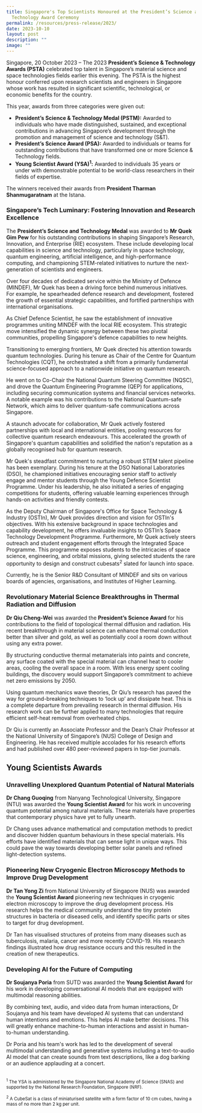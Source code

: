 ```yaml
---
title: Singapore's Top Scientists Honoured at the President’s Science and
  Technology Award Ceremony
permalink: /resources/press-release/2023/
date: 2023-10-10
layout: post
description: ""
image: ""
---
```

Singapore, 20 October 2023 – The 2023 **President’s Science &amp; Technology Awards (PSTA)** celebrated top talent in Singapore’s material science and space technologies fields earlier this evening. The PSTA is the highest honour conferred upon research scientists and engineers in Singapore whose work has resulted in significant scientific, technological, or economic benefits for the country.

This year, awards from three categories were given out:

* **President’s Science &amp; Technology Medal (PSTM):** Awarded to individuals who have made distinguished, sustained, and exceptional contributions in advancing Singapore’s development through the promotion and management of science and technology (S&amp;T).
* **President’s Science Award (PSA):** Awarded to individuals or teams for outstanding contributions that have transformed one or more Science &amp; Technology fields.
* **Young Scientist Award (YSA)**<sup>**1**</sup>**:** Awarded to individuals 35 years or under with demonstrable potential to be world-class researchers in their fields of expertise. 

The winners received their awards from **President Tharman Shanmugaratnam** at the Istana.

### Singapore’s Tech Luminary: Fostering Innovation and Research Excellence

The **President’s Science and Technology Medal** was awarded to **Mr Quek Gim Pew** for his outstanding contributions in shaping Singapore’s Research, Innovation, and Enterprise (RIE) ecosystem. These include developing local capabilities in science and technology, particularly in space technology, quantum engineering, artificial intelligence, and high-performance computing, and championing STEM-related initiatives to nurture the next-generation of scientists and engineers.
 
Over four decades of dedicated service within the Ministry of Defence (MINDEF), Mr Quek has been a driving force behind numerous initiatives. For example, he spearheaded defence research and development, fostered the growth of essential strategic capabilities, and fortified partnerships with international organisations. 

As Chief Defence Scientist, he saw the establishment of innovative programmes uniting MINDEF with the local RIE ecosystem. This strategic move intensified the dynamic synergy between these two pivotal communities, propelling Singapore's defence capabilities to new heights.

Transitioning to emerging frontiers, Mr Quek directed his attention towards quantum technologies. During his tenure as Chair of the Centre for Quantum Technologies (CQT), he orchestrated a shift from a primarily fundamental science-focused approach to a nationwide initiative on quantum research.

He went on to Co-Chair the National Quantum Steering Committee (NQSC), and drove the Quantum Engineering Programme (QEP) for applications, including securing communication systems and financial services networks. A notable example was his contributions to the National Quantum-safe Network, which aims to deliver quantum-safe communications across Singapore.

A staunch advocate for collaboration, Mr Quek actively fostered partnerships with local and international entities, pooling resources for collective quantum research endeavours. This accelerated the growth of Singapore's quantum capabilities and solidified the nation's reputation as a globally recognised hub for quantum research.

Mr Quek's steadfast commitment to nurturing a robust STEM talent pipeline has been exemplary. During his tenure at the DSO National Laboratories (DSO), he championed initiatives encouraging senior staff to actively engage and mentor students through the Young Defence Scientist Programme. Under his leadership, he also initiated a series of engaging competitions for students, offering valuable learning experiences through hands-on activities and friendly contests.
 
As the Deputy Chairman of Singapore's Office for Space Technology &amp; Industry (OSTIn), Mr Quek provides direction and vision for OSTIn's objectives. With his extensive background in space technologies and capability development, he offers invaluable insights to OSTIn’s Space Technology Development Programme. Furthermore, Mr Quek actively steers outreach and student engagement efforts through the Integrated Space Programme. This programme exposes students to the intricacies of space science, engineering, and orbital missions, giving selected students the rare opportunity to design and construct cubesats<sup>2</sup> slated for launch into space.

Currently, he is the Senior R&amp;D Consultant of MINDEF and sits on various boards of agencies, organisations, and Institutes of Higher Learning.

### Revolutionary Material Science Breakthroughs in Thermal Radiation and Diffusion

**Dr Qiu Cheng-Wei** was awarded the **President’s Science Award** for his contributions to the field of topological thermal diffusion and radiation. His recent breakthrough in material science can enhance thermal conduction better than silver and gold, as well as potentially cool a room down without using any extra power.

By structuring conductive thermal metamaterials into paints and concrete, any surface coated with the special material can channel heat to cooler areas, cooling the overall space in a room. With less energy spent cooling buildings, the discovery would support Singapore’s commitment to achieve net zero emissions by 2050.

Using quantum mechanics wave theories, Dr Qiu’s research has paved the way for ground-breaking techniques to ‘lock up’ and dissipate heat. This is a complete departure from prevailing research in thermal diffusion. His research work can be further applied to many technologies that require efficient self-heat removal from overheated chips.

Dr Qiu is currently an Associate Professor and the Dean’s Chair Professor at the National University of Singapore’s (NUS) College of Design and Engineering. He has received multiple accolades for his research efforts and had published over 480 peer-reviewed papers in top-tier journals.

## Young Scientists Awards

### Unravelling Unexplored Quantum Potential of Natural Materials

**Dr Chang Guoqing** from Nanyang Technological University, Singapore (NTU) was awarded the **Young Scientist Award** for his work in uncovering quantum potential among natural materials. These materials have properties that contemporary physics have yet to fully unearth. 
 
Dr Chang uses advance mathematical and computation methods to predict and discover hidden quantum behaviours in these special materials. His efforts have identified materials that can sense light in unique ways. This could pave the way towards developing better solar panels and refined light-detection systems.

### Pioneering New Cryogenic Electron Microscopy Methods to Improve Drug Development

**Dr Tan Yong Zi** from National University of Singapore (NUS) was awarded the **Young Scientist Award** pioneering new techniques in cryogenic electron microscopy to improve the drug development process. His research helps the medical community understand the tiny protein structures in bacteria or diseased cells, and identify specific parts or sites to target for drug development.

Dr Tan has visualised structures of proteins from many diseases such as tuberculosis, malaria, cancer and more recently COVID-19. His research findings illustrated how drug resistance occurs and this resulted in the creation of new therapeutics.

### Developing AI for the Future of Computing

**Dr Soujanya Poria** from SUTD was awarded the **Young Scientist Award** for his work in developing conversational AI models that are equipped with multimodal reasoning abilities.
 
By combining text, audio, and video data from human interactions, Dr Soujanya and his team have developed AI systems that can understand human intentions and emotions. This helps AI make better decisions. This will greatly enhance machine-to-human interactions and assist in human-to-human understanding.
 
Dr Poria and his team's work has led to the development of several multimodal understanding and generative systems including a text-to-audio AI model that can create sounds from text descriptions, like a dog barking or an audience applauding at a concert.
<br><br>

<sub>
<sup>1</sup> The YSA is administered by the Singapore National Academy of Science (SNAS) and supported by the National Research Foundation, Singapore (NRF).<br><br>
<sup>2</sup> A CubeSat is a class of miniaturised satellite with a form factor of 10 cm cubes, having a mass of no more than 2 kg per unit.</sub>